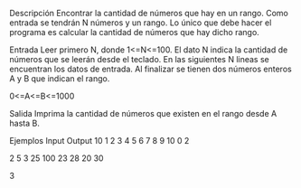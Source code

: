 Descripción
Encontrar la cantidad de números que hay en un rango. Como entrada se tendrán N números y un rango. Lo único que debe hacer el programa es calcular la cantidad de números que hay dicho rango.

Entrada
Leer primero N, donde 1<=N<=100. El dato N indica la cantidad de números que se leerán desde el teclado. En las siguientes N lineas se encuentran los datos de entrada. Al finalizar se tienen dos números enteros A y B que indican el rango.

0<=A<=B<=1000

Salida
Imprima la cantidad de números que existen en el rango desde A hasta B.

Ejemplos
Input	Output
10
1 2 3 4 5 6 7 8 9 10
0 2
	
2
5
3 25 100 23 28
20 30
	
3
